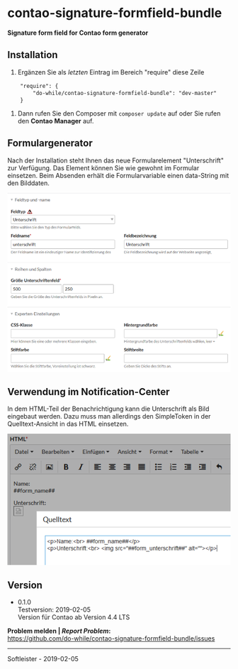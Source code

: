 # contao-signature-formfield-bundle
**Signature form field for Contao form generator**

## Installation
1. Ergänzen Sie als _letzten_ Eintrag im Bereich "require" diese Zeile
```
    "require": {
        "do-while/contao-signature-formfield-bundle": "dev-master"
    }
```
1. Dann rufen Sie den Composer mit `composer update` auf oder Sie rufen den **Contao Manager** auf.


## Formulargenerator
Nach der Installation steht Ihnen das neue Formularelement "Unterschrift" zur Verfügung. 
Das Element können Sie wie gewohnt im Formular einsetzen. Beim Absenden erhält die 
Formularvariable einen data-String mit den Bilddaten.

![Siganture parameters](https://github.com/do-while/contao-signature-formfield-bundle/raw/master/doc/signature-parameters.png)


## Verwendung im Notification-Center

In dem HTML-Teil der Benachrichtigung kann die Unterschrift als Bild eingebaut werden. 
Dazu muss man allerdings den SimpleToken in der Quelltext-Ansicht in das HTML einsetzen.

![Unterschrift in der Mail ausgeben](https://github.com/do-while/contao-signature-formfield-bundle/raw/master/doc/html-mail.png)






## Version
* 0.1.0<br>Testversion: 2019-02-05<br>Version für Contao ab Version 4.4 LTS


**Problem melden | *Report Problem*:**<br>
https://github.com/do-while/contao-signature-formfield-bundle/issues

___
Softleister - 2019-02-05
